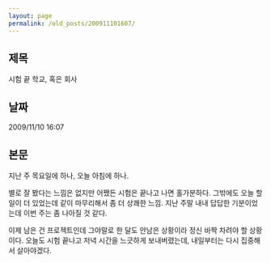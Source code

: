 ```yaml
---
layout: page
permalink: /old_posts/200911101607/
---
```


## 제목
시험 끝 학교, 혹은 회사

## 날짜
2009/11/10 16:07

## 본문
지난 주 목요일에 하나, 오늘 아침에 하나.

별로 잘 봤다는 느낌은 없지만 어쨌든 시험은 끝나고 나면 홀가분하다. 그밖에도 오늘 할 일이 더 있었는데 같이 마무리해서 좀 더 상쾌한 느낌. 지난 주말 내내 답답한 기분이었는데 이번 주는 좀 나아질 것 같다.

이제 남은 건 프로젝트인데 그야말로 한 달도 안남은 상황이라 정신 바짝 차려야 할 상황이다. 오늘도 시험 끝나고 저녁 시간을 느긋하게 보내버렸는데, 내일부터는 다시 집중해서 살아야겠다.